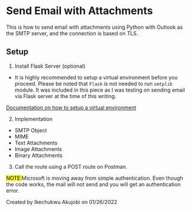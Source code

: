 # Send Email with Attachments

This is how to send email with attachments using Python with Outlook as the SMTP server, and the connection is based on TLS.

## Setup

1. Install Flask Server (optional)

- It is highly recommended to setup a virtual environment before you proceed. Please be noted that `Flask` is not needed to run `smtplib` module. It was included in this piece as I was testing on sending email via Flask server at the time of this writing.

[Documentation on how to setup a virtual environment](https://docs.python-guide.org/dev/virtualenvs/)

2. Implementation

- SMTP Object
- MIME
- Text Attachments
- Image Attachments
- Binary Attachments

3. Call the route using a POST route on Postman.

<mark>NOTE:</mark>Microsoft is moving away from simple authentication. Even though the code works, the mail will not send and you will get an authentication error.

Created by Ikechukwu Akujobi on 01/26/2022
